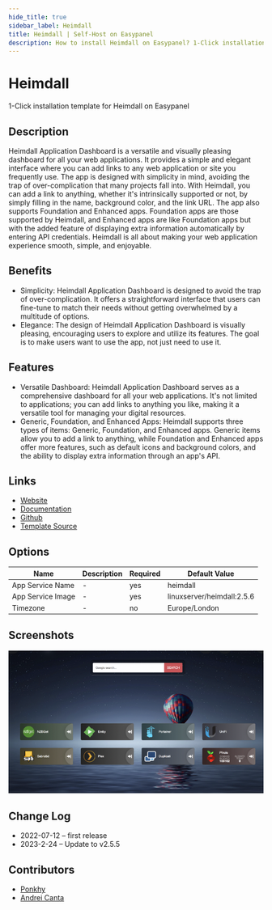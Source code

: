 ```yaml
---
hide_title: true
sidebar_label: Heimdall
title: Heimdall | Self-Host on Easypanel
description: How to install Heimdall on Easypanel? 1-Click installation template for Heimdall on Easypanel
---
```


<!-- generated -->

# Heimdall

1-Click installation template for Heimdall on Easypanel

## Description

Heimdall Application Dashboard is a versatile and visually pleasing dashboard for all your web applications. It provides a simple and elegant interface where you can add links to any web application or site you frequently use. The app is designed with simplicity in mind, avoiding the trap of over-complication that many projects fall into. With Heimdall, you can add a link to anything, whether it&#39;s intrinsically supported or not, by simply filling in the name, background color, and the link URL. The app also supports Foundation and Enhanced apps. Foundation apps are those supported by Heimdall, and Enhanced apps are like Foundation apps but with the added feature of displaying extra information automatically by entering API credentials. Heimdall is all about making your web application experience smooth, simple, and enjoyable.

## Benefits

- Simplicity: Heimdall Application Dashboard is designed to avoid the trap of over-complication. It offers a straightforward interface that users can fine-tune to match their needs without getting overwhelmed by a multitude of options.
- Elegance: The design of Heimdall Application Dashboard is visually pleasing, encouraging users to explore and utilize its features. The goal is to make users want to use the app, not just need to use it.

## Features

- Versatile Dashboard: Heimdall Application Dashboard serves as a comprehensive dashboard for all your web applications. It's not limited to applications; you can add links to anything you like, making it a versatile tool for managing your digital resources.
- Generic, Foundation, and Enhanced Apps: Heimdall supports three types of items: Generic, Foundation, and Enhanced apps. Generic items allow you to add a link to anything, while Foundation and Enhanced apps offer more features, such as default icons and background colors, and the ability to display extra information through an app's API.

## Links

- [Website](https://heimdall.site/)
- [Documentation](https://heimdall.site/)
- [Github](https://github.com/linuxserver/Heimdall)
- [Template Source](https://github.com/easypanel-io/templates/tree/main/templates/heimdall)

## Options

Name | Description | Required | Default Value
-|-|-|-
App Service Name | - | yes | heimdall
App Service Image | - | yes | linuxserver/heimdall:2.5.6
Timezone | - | no | Europe/London

## Screenshots

![Heimdall Screenshot](./assets/screenshot.png)

## Change Log

- 2022-07-12 – first release
- 2023-2-24 – Update to v2.5.5

## Contributors

- [Ponkhy](https://github.com/Ponkhy)
- [Andrei Canta](https://github.com/deiucanta)
